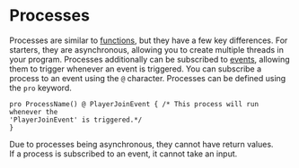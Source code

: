 # Processes
Processes are similar to [functions](Functions.md), but they have a few key differences. For starters, they are asynchronous, allowing you to create multiple threads in your program.
Processes additionally can be subscribed to [events](Events.md), allowing them to trigger whenever an event is triggered. You can subscribe a process to an event using the ``@`` character. Processes can be defined using the ``pro`` keyword.
```
pro ProcessName() @ PlayerJoinEvent { /* This process will run whenever the
'PlayerJoinEvent' is triggered.*/
}
```
Due to processes being asynchronous, they cannot have return values.<br>
If a process is subscribed to an event, it cannot take an input.
